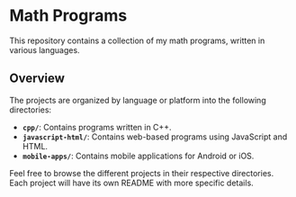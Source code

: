 # Math Programs

This repository contains a collection of my math programs, written in various languages.

## Overview

The projects are organized by language or platform into the following directories:

- **`cpp/`**: Contains programs written in C++.
- **`javascript-html/`**: Contains web-based programs using JavaScript and HTML.
- **`mobile-apps/`**: Contains mobile applications for Android or iOS.

Feel free to browse the different projects in their respective directories. Each project will have its own README with more specific details.

